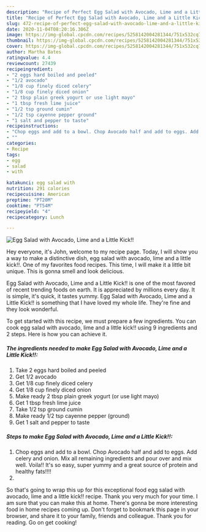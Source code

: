 ```yaml
---
description: "Recipe of Perfect Egg Salad with Avocado, Lime and a Little Kick!!"
title: "Recipe of Perfect Egg Salad with Avocado, Lime and a Little Kick!!"
slug: 472-recipe-of-perfect-egg-salad-with-avocado-lime-and-a-little-kick
date: 2020-11-04T08:20:16.306Z
image: https://img-global.cpcdn.com/recipes/5258142004281344/751x532cq70/egg-salad-with-avocado-lime-and-a-little-kick-recipe-main-photo.jpg
thumbnail: https://img-global.cpcdn.com/recipes/5258142004281344/751x532cq70/egg-salad-with-avocado-lime-and-a-little-kick-recipe-main-photo.jpg
cover: https://img-global.cpcdn.com/recipes/5258142004281344/751x532cq70/egg-salad-with-avocado-lime-and-a-little-kick-recipe-main-photo.jpg
author: Martha Bates
ratingvalue: 4.4
reviewcount: 27439
recipeingredient:
- "2 eggs hard boiled and peeled"
- "1/2 avocado"
- "1/8 cup finely diced celery"
- "1/8 cup finely diced onion"
- "2 tbsp plain greek yogurt or use light mayo"
- "1 tbsp fresh lime juice"
- "1/2 tsp ground cumin"
- "1/2 tsp cayenne pepper ground"
- "1 salt and pepper to taste"
recipeinstructions:
- "Chop eggs and add to a bowl. Chop Avocado half and add to eggs. Add celery and onion. Mix all remaining ingredients and pour over and mix well. Voila!! It&#39;s so easy, super yummy and a great source of protein and healthy fats!!!!"
- ""
categories:
- Recipe
tags:
- egg
- salad
- with

katakunci: egg salad with 
nutrition: 291 calories
recipecuisine: American
preptime: "PT20M"
cooktime: "PT54M"
recipeyield: "4"
recipecategory: Lunch

---
```



![Egg Salad with Avocado, Lime and a Little Kick!!](https://img-global.cpcdn.com/recipes/5258142004281344/751x532cq70/egg-salad-with-avocado-lime-and-a-little-kick-recipe-main-photo.jpg)

Hey everyone, it's John, welcome to my recipe page. Today, I will show you a way to make a distinctive dish, egg salad with avocado, lime and a little kick!!. One of my favorites food recipes. This time, I will make it a little bit unique. This is gonna smell and look delicious.



Egg Salad with Avocado, Lime and a Little Kick!! is one of the most favored of recent trending foods on earth. It is appreciated by millions every day. It is simple, it's quick, it tastes yummy. Egg Salad with Avocado, Lime and a Little Kick!! is something that I have loved my whole life. They're fine and they look wonderful.


To get started with this recipe, we must prepare a few ingredients. You can cook egg salad with avocado, lime and a little kick!! using 9 ingredients and 2 steps. Here is how you can achieve it.

<!--inarticleads1-->

##### The ingredients needed to make Egg Salad with Avocado, Lime and a Little Kick!!:

1. Take 2 eggs hard boiled and peeled
1. Get 1/2 avocado
1. Get 1/8 cup finely diced celery
1. Get 1/8 cup finely diced onion
1. Make ready 2 tbsp plain greek yogurt (or use light mayo)
1. Get 1 tbsp fresh lime juice
1. Take 1/2 tsp ground cumin
1. Make ready 1/2 tsp cayenne pepper (ground)
1. Get 1 salt and pepper to taste




<!--inarticleads2-->

##### Steps to make Egg Salad with Avocado, Lime and a Little Kick!!:

1. Chop eggs and add to a bowl. Chop Avocado half and add to eggs. Add celery and onion. Mix all remaining ingredients and pour over and mix well. Voila!! It&#39;s so easy, super yummy and a great source of protein and healthy fats!!!!
1. 




So that's going to wrap this up for this exceptional food egg salad with avocado, lime and a little kick!! recipe. Thank you very much for your time. I am sure that you can make this at home. There's gonna be more interesting food in home recipes coming up. Don't forget to bookmark this page in your browser, and share it to your family, friends and colleague. Thank you for reading. Go on get cooking!
